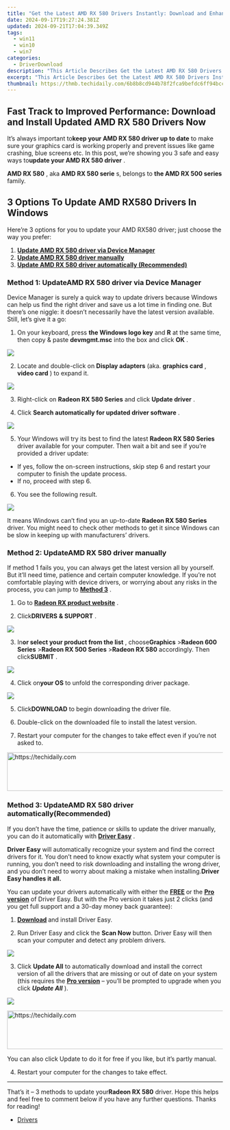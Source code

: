 ```yaml
---
title: "Get the Latest AMD RX 580 Drivers Instantly: Download and Enhance Performance"
date: 2024-09-17T19:27:24.381Z
updated: 2024-09-21T17:04:39.349Z
tags:
  - win11
  - win10
  - win7
categories:
  - DriverDownload
description: "This Article Describes Get the Latest AMD RX 580 Drivers Instantly: Download and Enhance Performance"
excerpt: "This Article Describes Get the Latest AMD RX 580 Drivers Instantly: Download and Enhance Performance"
thumbnail: https://thmb.techidaily.com/6b8b8cd944b78f2fca9befdc6ff94bcc8ad2bce093f59dcdf2b6479e3403f82d.jpg
---
```


## Fast Track to Improved Performance: Download and Install Updated AMD RX 580 Drivers Now

It’s always important to**keep your AMD RX 580 driver up to date** to make sure your graphics card is working properly and prevent issues like game crashing, blue screens etc. In this post, we’re showing you 3 safe and easy ways to**update your AMD RX 580 driver** .

**AMD RX 580** , aka **AMD RX 580 serie** s, belongs to **the AMD RX 500 series** family.

## 3 Options To Update AMD RX580 Drivers In Windows

 Here’re 3 options for you to update your AMD RX580 driver; just choose the way you prefer:

1. **[Update AMD RX 580 driver via Device Manager](https://tools.techidaily.com/drivereasy/download/)**
2. **[Update AMD RX 580 driver manually](https://tools.techidaily.com/drivereasy/download/)**
3. **[Update AMD RX 580 driver automatically (Recommended)](https://tools.techidaily.com/drivereasy/download/)**

### Method 1: Update**AMD RX 580**  driver via Device Manager

 Device Manager is surely a quick way to update drivers because Windows can help us find the right driver and save us a lot time in finding one. But there’s one niggle: it doesn’t necessarily have the latest version available. Still, let’s give it a go:

 1) On your keyboard, press **the Windows logo key**  and **R**  at the same time, then copy & paste **devmgmt.msc** into the box and click **OK** .

![](https://images.drivereasy.com/wp-content/uploads/2018/05/img_5afb9c1b96ba9.png)

 2) Locate and double-click on   **Display adapters** (aka.   **graphics card** ,   **video card** ) to expand it.

![](https://images.drivereasy.com/wp-content/uploads/2018/05/img_5b0f6019606a8.jpg)

 3) Right-click on **Radeon RX 580 Series**  and click **Update driver** .

 4) Click **Search automatically for updated driver software** .

![](https://images.drivereasy.com/wp-content/uploads/2018/05/img_5b0f62d14e6b0.jpg)

 5) Your Windows will try its best to find the latest **Radeon RX 580 Series**  driver available for your computer. Then wait a bit and see if you’re provided a driver update:

* If yes, follow the on-screen instructions, skip step 6 and restart your computer to finish the update process.
* If no, proceed with step 6.

6) You see the following result.

![](https://images.drivereasy.com/wp-content/uploads/2018/05/img_5b0f663142d70.jpg)

 It means Windows can’t find you an up-to-date **Radeon RX 580 Series**  driver. You might need to check other methods  to get it since Windows can be slow in keeping up with manufacturers’ drivers.

### Method 2: Update**AMD RX 580**  driver manually

 If method 1 fails you, you can always get the latest version all by yourself. But it’ll need time, patience and certain computer knowledge. If you’re not comfortable playing  with device drivers, or worrying about any risks in the process, you can jump to **[Method 3](https://tools.techidaily.com/drivereasy/download/)**  .

 1) Go to **[Radeon RX product website](https://gaming.radeon.com/en/category/products/)**  .

 2) Click**DRIVERS** **& SUPPORT** .

![](https://images.drivereasy.com/wp-content/uploads/2019/08/image-19.png)

 3) In**or select your product from the list** , choose**Graphics** \>**Radeon 600 Series** \>**Radeon RX 500 Series** \>**Radeon RX 580** accordingly. Then click**SUBMIT** .

![](https://images.drivereasy.com/wp-content/uploads/2019/08/image-20.png)

 4) Click on**your OS** to unfold the corresponding driver package.

![](https://images.drivereasy.com/wp-content/uploads/2019/08/image-21-1024x311.png)

 5) Click**DOWNLOAD** to begin downloading the driver file.

 6) Double-click on the downloaded file to install the latest version.

 7) Restart your computer for the changes to take effect even if you’re not asked to.

<!-- affiliate ads begin -->
<a href="https://appsumo.8odi.net/c/5597632/2105873/7443" target="_top" id="2105873">
  <img src="//a.impactradius-go.com/display-ad/7443-2105873" border="0" alt="https://techidaily.com" width="728" height="90"/>
</a>
<img height="0" width="0" src="https://appsumo.8odi.net/i/5597632/2105873/7443" style="position:absolute;visibility:hidden;" border="0" />
<!-- affiliate ads end -->

### Method 3: Update**AMD RX 580**  driver automatically(Recommended)

 If you don’t have the time, patience or skills to update the driver manually, you can do it automatically with **[Driver Easy](https://tools.techidaily.com/drivereasy/download/)**  .

**Driver Easy**   will automatically recognize your system and find the correct drivers for it. You don’t need to know exactly what system your computer is running, you don’t need to risk downloading and installing the wrong driver, and you don’t need to worry about making a mistake when installing.**Driver Easy handles it all.**

 You can update your drivers automatically with either the **[FREE](https://tools.techidaily.com/drivereasy/download/) [](https://tools.techidaily.com/drivereasy/download/)**  or the[](https://tools.techidaily.com/drivereasy/download/) **[Pro version](https://tools.techidaily.com/drivereasy/download/)**  of Driver Easy. But with the Pro version it takes just 2 clicks (and you get full support and a 30-day money back guarantee):

 1) **[Download](https://tools.techidaily.com/drivereasy/download/) [](https://tools.techidaily.com/drivereasy/download/)**   and install Driver Easy.

 2) Run Driver Easy and click the **Scan Now**   button. Driver Easy will then scan your computer and detect any problem drivers.

![](https://images.drivereasy.com/wp-content/uploads/2018/05/img_5afb955c3ee3c.jpg)

 3) Click **Update All**   to automatically download and install the correct version of all the drivers that are missing or out of date on your system (this requires the[](https://tools.techidaily.com/drivereasy/download/) **[Pro version](https://tools.techidaily.com/drivereasy/download/)**   – you’ll be prompted to upgrade when you click _**Update All**_ ).

![](https://images.drivereasy.com/wp-content/uploads/2018/05/img_5b0f734af3268.jpg)

<!-- affiliate ads begin -->
<a href="https://appsumo.8odi.net/c/5597632/2075462/7443" target="_top" id="2075462">
  <img src="//a.impactradius-go.com/display-ad/7443-2075462" border="0" alt="https://techidaily.com" width="728" height="90"/>
</a>
<img height="0" width="0" src="https://appsumo.8odi.net/i/5597632/2075462/7443" style="position:absolute;visibility:hidden;" border="0" />
<!-- affiliate ads end -->

 You can also click Update to do it for free if you like, but it’s partly manual.

4) Restart your computer for the changes to take effect.

---

 That’s it – 3 methods to update your**Radeon RX 580** driver. Hope this helps and feel free to comment below if you have any further questions.  Thanks for reading!

* [Drivers](https://tools.techidaily.com/drivereasy/download/)

<ins class="adsbygoogle"
     style="display:block"
     data-ad-format="autorelaxed"
     data-ad-client="ca-pub-7571918770474297"
     data-ad-slot="1223367746"></ins>

<ins class="adsbygoogle"
     style="display:block"
     data-ad-client="ca-pub-7571918770474297"
     data-ad-slot="8358498916"
     data-ad-format="auto"
     data-full-width-responsive="true"></ins>



